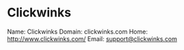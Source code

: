 
# Clickwinks

Name: Clickwinks
Domain: clickwinks.com
Home: http://www.clickwinks.com/
Email: support@clickwinks.com
